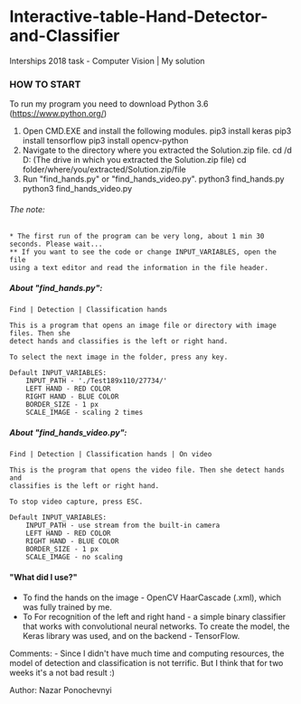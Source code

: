 # Interactive-table-Hand-Detector-and-Classifier
Interships 2018 task - Computer Vision | My solution

### HOW TO START

To run my program you need to download Python 3.6
(https://www.python.org/)

1. Open CMD.EXE and install the following modules.
    pip3 install keras
    pip3 install tensorflow
    pip3 install opencv-python
2. Navigate to the directory where you extracted the Solution.zip file.
    cd /d D: (The drive in which you extracted the Solution.zip file)
    cd folder/where/you/extracted/Solution.zip/file
3. Run "find_hands.py" or "find_hands_video.py".
    python3 find_hands.py
    python3 find_hands_video.py

###### The note:
    * The first run of the program can be very long, about 1 min 30 seconds. Please wait...
    ** If you want to see the code or change INPUT_VARIABLES, open the file
    using a text editor and read the information in the file header.

##### About "find_hands.py":
    Find | Detection | Classification hands

    This is a program that opens an image file or directory with image files. Then she
    detect hands and classifies is the left or right hand.
    
    To select the next image in the folder, press any key.

    Default INPUT_VARIABLES:
        INPUT_PATH - './Test189x110/27734/'
        LEFT HAND - RED COLOR
        RIGHT HAND - BLUE COLOR
        BORDER_SIZE - 1 px
        SCALE_IMAGE - scaling 2 times

##### About "find_hands_video.py":
    Find | Detection | Classification hands | On video

    This is the program that opens the video file. Then she detect hands and
    classifies is the left or right hand.
    
    To stop video capture, press ESC.

    Default INPUT_VARIABLES:
        INPUT_PATH - use stream from the built-in camera
        LEFT HAND - RED COLOR
        RIGHT HAND - BLUE COLOR
        BORDER_SIZE - 1 px
        SCALE_IMAGE - no scaling

#### "What did I use?"
* To find the hands on the image - OpenCV HaarCascade (.xml), which was fully trained by me.
* To For recognition of the left and right hand - a simple binary classifier that works with convolutional neural networks. To create the model, the Keras library was used, and on the backend - TensorFlow.
    
Comments:
    - Since I didn't have much time and computing resources, the
    model of detection and classification is not terrific. But I think that
    for two weeks it's a not bad result :)

Author: Nazar Ponochevnyi
